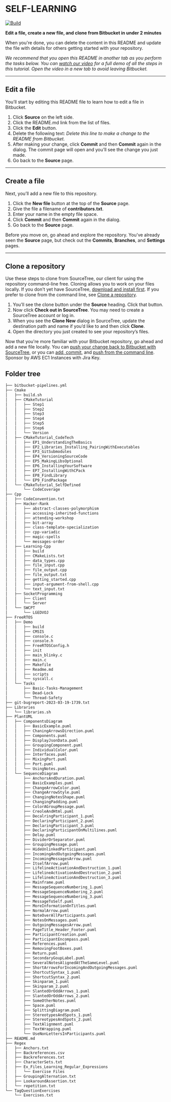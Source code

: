 # SELF-LEARNING

[![Build](https://github.com/SangTruongTan/self-learning/actions/workflows/github-actions-cmake.yml/badge.svg)](https://github.com/SangTruongTan/self-learning/actions/workflows/github-actions-cmake.yml)

**Edit a file, create a new file, and clone from Bitbucket in under 2 minutes**

When you're done, you can delete the content in this README and update the file with details for others getting started with your repository.

*We recommend that you open this README in another tab as you perform the tasks below. You can [watch our video](https://youtu.be/0ocf7u76WSo) for a full demo of all the steps in this tutorial. Open the video in a new tab to avoid leaving Bitbucket.*

---

## Edit a file

You’ll start by editing this README file to learn how to edit a file in Bitbucket.

1. Click **Source** on the left side.
2. Click the README.md link from the list of files.
3. Click the **Edit** button.
4. Delete the following text: *Delete this line to make a change to the README from Bitbucket.*
5. After making your change, click **Commit** and then **Commit** again in the dialog. The commit page will open and you’ll see the change you just made.
6. Go back to the **Source** page.

---

## Create a file

Next, you’ll add a new file to this repository.

1. Click the **New file** button at the top of the **Source** page.
2. Give the file a filename of **contributors.txt**.
3. Enter your name in the empty file space.
4. Click **Commit** and then **Commit** again in the dialog.
5. Go back to the **Source** page.

Before you move on, go ahead and explore the repository. You've already seen the **Source** page, but check out the **Commits**, **Branches**, and **Settings** pages.

---

## Clone a repository

Use these steps to clone from SourceTree, our client for using the repository command-line free. Cloning allows you to work on your files locally. If you don't yet have SourceTree, [download and install first](https://www.sourcetreeapp.com/). If you prefer to clone from the command line, see [Clone a repository](https://confluence.atlassian.com/x/4whODQ).

1. You’ll see the clone button under the **Source** heading. Click that button.
2. Now click **Check out in SourceTree**. You may need to create a SourceTree account or log in.
3. When you see the **Clone New** dialog in SourceTree, update the destination path and name if you’d like to and then click **Clone**.
4. Open the directory you just created to see your repository’s files.

Now that you're more familiar with your Bitbucket repository, go ahead and add a new file locally. You can [push your change back to Bitbucket with SourceTree](https://confluence.atlassian.com/x/iqyBMg), or you can [add, commit,](https://confluence.atlassian.com/x/8QhODQ) and [push from the command line](https://confluence.atlassian.com/x/NQ0zDQ).
Sponsor by AWS EC1 Instances with Jira Key.

## Folder tree

```bash
├── bitbucket-pipelines.yml
├── Cmake
│   ├── build.sh
│   ├── CMakeTutorial
│   │   ├── Step1
│   │   ├── Step2
│   │   ├── Step3
│   │   ├── Step4
│   │   ├── Step5
│   │   ├── Step6
│   │   └── Version
│   ├── CMakeTutorial_CodeTech
│   │   ├── EP1_UnderstandingTheBasics
│   │   ├── EP2_Libraries_Installing_PairingWithExecutables
│   │   ├── EP3_GitSubmodules
│   │   ├── EP4_VersioningSourceCode
│   │   ├── EP5_MakingLibsOptional
│   │   ├── EP6_InstallingYourSoftware
│   │   ├── EP7_InstallingWithCPack
│   │   ├── EP8_FindLibrary
│   │   └── EP9_FindPackage
│   └── CMakeTutorial_SelfDefined
│       └── CodeCoverage
├── Cpp
│   ├── CodeConvention.txt
│   ├── Hacker-Rank
│   │   ├── abstract-classes-polymorphism
│   │   ├── accessing-inherited-functions
│   │   ├── attending-workshop
│   │   ├── bit-array
│   │   ├── class-template-specialization
│   │   ├── cpp-variadic
│   │   ├── magic-spells
│   │   └── messages-order
│   ├── Learning-Cpp
│   │   ├── build
│   │   ├── CMakeLists.txt
│   │   ├── data_types.cpp
│   │   ├── file_input.cpp
│   │   ├── file_output.cpp
│   │   ├── file_output.txt
│   │   ├── getting_started.cpp
│   │   ├── input-argument-from-shell.cpp
│   │   └── text_input.txt
│   ├── SocketProgramming
│   │   ├── Client
│   │   └── Server
│   └── SWCPT
│       └── LGEDVOJ
├── FreeRTOS
│   ├── Demo
│   │   ├── build
│   │   ├── CMSIS
│   │   ├── console.c
│   │   ├── console.h
│   │   ├── FreeRTOSConfig.h
│   │   ├── init
│   │   ├── main_blinky.c
│   │   ├── main.c
│   │   ├── Makefile
│   │   ├── Readme.md
│   │   ├── scripts
│   │   └── syscall.c
│   └── Tasks
│       ├── Basic-Tasks-Management
│       ├── Dead-Lock
│       └── Thread-Safety
├── git-bugreport-2023-03-19-1739.txt
├── Libraries
│   └── libraries.sh
├── PlantUML
│   ├── ComponentsDiagram
│   │   ├── BasicExample.puml
│   │   ├── ChaningArrowsDirection.puml
│   │   ├── Components.puml
│   │   ├── DisplayJsonData.puml
│   │   ├── GroupingComponent.puml
│   │   ├── IndividualColor.puml
│   │   ├── Interfaces.puml
│   │   ├── MixingPort.puml
│   │   ├── Port.puml
│   │   └── UsingNotes.puml
│   └── SequenceDiagram
│       ├── AnchorsAndDuration.puml
│       ├── BasicExamples.puml
│       ├── ChangeArrowColor.puml
│       ├── ChangeArrowStyle.puml
│       ├── ChangingNotesShape.puml
│       ├── ChangingPadding.puml
│       ├── ColorAGroupMessage.puml
│       ├── CreoleAndHtml.puml
│       ├── DecalringParticipant_1.puml
│       ├── DeclaringParticipant_2.puml
│       ├── DeclaringParticipant_3.puml
│       ├── DeclaringParticipantOnMultilines.puml
│       ├── Delay.puml
│       ├── DividerOrSeparator.puml
│       ├── GroupingMessage.puml
│       ├── HideUnlinkedParticipant.puml
│       ├── IncomingAndOutgoingMessages.puml
│       ├── IncomingMessagesArrow.puml
│       ├── ItselfArrow.puml
│       ├── LifelineActivationAndDestruction_1.puml
│       ├── LifelineActivationAndDestruction_2.puml
│       ├── LifelineActivationAndDestruction_3.puml
│       ├── Mainframe.puml
│       ├── MessageSequenceNumbering_1.puml
│       ├── MessageSequenceNumbering_2.puml
│       ├── MessageSequenceNumbering_3.puml
│       ├── MessageToSelf.puml
│       ├── MoreInformationOnTitles.puml
│       ├── NormalArrow.puml
│       ├── NoteOverAllParticipants.puml
│       ├── NotesOnMessages.puml
│       ├── OutgoingMessagesArrow.puml
│       ├── PageTitle_Header_Footer.puml
│       ├── ParticipantCreation.puml
│       ├── ParticipantEncompass.puml
│       ├── References.puml
│       ├── RemovingFootBoxes.puml
│       ├── Return.puml
│       ├── SecondaryGoupLabel.puml
│       ├── SeveralNotesAlignedAtTheSameLevel.puml
│       ├── ShortArrowsForIncomingAndOutgoingMessages.puml
│       ├── ShortcutSyntax_1.puml
│       ├── ShortcutSyntax_2.puml
│       ├── Skinparam_1.puml
│       ├── Skinparam_2.puml
│       ├── SlantedOrOddArrows_1.puml
│       ├── SlantedOrOddArrows_2.puml
│       ├── SomeOtherNotes.puml
│       ├── Space.puml
│       ├── SplittingDiagram.puml
│       ├── StereotypesAndSpots_1.puml
│       ├── StereotypesAndSpots_2.puml
│       ├── TextAlignment.puml
│       ├── TextWrapping.puml
│       └── UseNonLettersInParticipants.puml
├── README.md
├── Regex
│   ├── Anchors.txt
│   ├── Backreferences.csv
│   ├── Backreferences.txt
│   ├── CharacterSets.txt
│   ├── Ex_Files_Learning_Regular_Expressions
│   │   └── Exercise Files
│   ├── GroupingAlternation.txt
│   ├── LookaroundAssertion.txt
│   └── repetition.txt
└── TagQuestionExercises
    └── Exercises.txt
```
